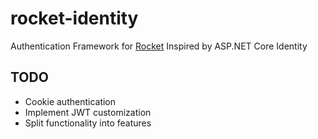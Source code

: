 # rocket-identity
Authentication Framework for [Rocket](https://rocket.rs) Inspired by ASP.NET Core Identity

## TODO

* Cookie authentication
* Implement JWT customization
* Split functionality into features